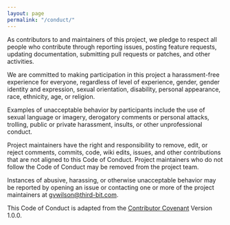 ```yaml
---
layout: page
permalink: "/conduct/"
---
```

As contributors to and maintainers of this project, we pledge to
respect all people who contribute through reporting issues, posting
feature requests, updating documentation, submitting pull requests or
patches, and other activities.

We are committed to making participation in this project a
harassment-free experience for everyone, regardless of level of
experience, gender, gender identity and expression, sexual
orientation, disability, personal appearance, race, ethnicity, age, or
religion.

Examples of unacceptable behavior by participants include the use of
sexual language or imagery, derogatory comments or personal attacks,
trolling, public or private harassment, insults, or other
unprofessional conduct.

Project maintainers have the right and responsibility to remove, edit,
or reject comments, commits, code, wiki edits, issues, and other
contributions that are not aligned to this Code of Conduct.  Project
maintainers who do not follow the Code of Conduct may be removed from
the project team.

Instances of abusive, harassing, or otherwise unacceptable behavior
may be reported by opening an issue or contacting one or more of the
project maintainers at
[gvwilson@third-bit.com](mailto:gvwilson@third-bit.com).

This Code of Conduct is adapted from the
[Contributor Covenant][contrib-covenant] Version 1.0.0.

[contrib-covenant]: http://contributor-covenant.org/
